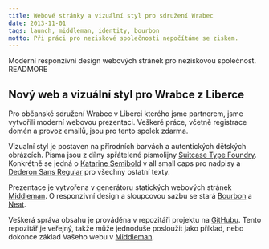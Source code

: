 ```yaml
---
title: Webové stránky a vizuální styl pro sdružení Wrabec
date: 2013-11-01
tags: launch, middleman, identity, bourbon
motto: Při práci pro neziskové společnosti nepočítáme se ziskem.
---
```


Moderní responzivní design webových stránek pro neziskovou společnost. 
READMORE

## Nový web a vizuální styl pro Wrabce z Liberce

Pro občanské sdružení Wrabec v Liberci kterého jsme partnerem, jsme vytvořili moderní webovou prezentaci. Veškeré práce, včetně registrace domén a provoz emailů, jsou pro tento spolek zdarma.

Vizualní styl je postaven na přírodních barvách a autentických dětských obrázcích. Písma jsou z dílny spřátelené písmolijny [Suitcase Type Foundry](http://www.suitcasetype.com). Konkrétně se jedná o [Katarine Semibold](http://www.suitcasetype.com/katarine) v all small caps pro nadpisy a [Dederon Sans Regular](http://www.suitcasetype.com/dederon-sans) pro všechny ostatní texty.

Prezentace je vytvořena v generátoru statických webových stránek [Middleman](http://middlemanapp.com). O responzivní design a sloupcovou sazbu se stará [Bourbon](http://bourbon.io/) a [Neat](http://neat.bourbon.io/).

Veškerá správa obsahu je prováděna v repozitáři projektu na [GitHubu](http://github.com/laststar/wrabec). Tento repozitář je veřejný, takže může jednoduše posloužit jako příklad, nebo dokonce základ Vašeho webu v [Middleman](http://middlemanapp.com).
